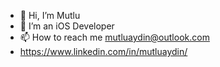 - 👋 Hi, I’m Mutlu
- 👀 I’m an iOS Developer
- 📫 How to reach me mutluaydin@outlook.com
- https://www.linkedin.com/in/mutluaydin/

<!---
maydino/maydino is a ✨ special ✨ repository because its `README.md` (this file) appears on your GitHub profile.
You can click the Preview link to take a look at your changes.
--->
